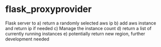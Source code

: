 # flask_proxyprovider
Flask server to a) return a randomly selected aws ip
		b) add aws instance and return ip if needed
		c) Manage the instance count
		d) return a list of currently running instances
		e) potentially return new region, further development needed
